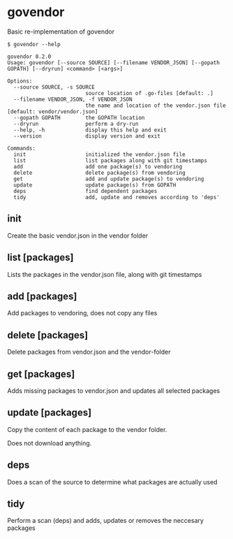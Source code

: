 # govendor
Basic re-implementation of govendor

```
$ govendor --help

govendor 0.2.0
Usage: govendor [--source SOURCE] [--filename VENDOR_JSON] [--gopath GOPATH] [--dryrun] <command> [<args>]

Options:
  --source SOURCE, -s SOURCE
                         source location of .go-files [default: .]
  --filename VENDOR_JSON, -f VENDOR_JSON
                         the name and location of the vendor.json file [default: vendor/vendor.json]
  --gopath GOPATH        the GOPATH location
  --dryrun               perform a dry-run
  --help, -h             display this help and exit
  --version              display version and exit

Commands:
  init                   initialized the vendor.json file
  list                   list packages along with git timestamps
  add                    add one package(s) to vendoring
  delete                 delete package(s) from vendoring
  get                    add and update package(s) to vendoring
  update                 update package(s) from GOPATH
  deps                   find dependent packages
  tidy                   add, update and removes according to 'deps'
```

## init
Create the basic vendor.json in the vendor folder

## list [packages]
Lists the packages in the vendor.json file, along with git timestamps

## add [packages]
Add packages to vendoring, does not copy any files

## delete [packages]
Delete packages from vendor.json and the vendor-folder

## get [packages]
Adds missing packages to vendor.json and updates all selected packages

## update [packages]
Copy the content of each package to the vendor folder.

Does not download anything.

## deps
Does a scan of the source to determine what packages are actually used

## tidy
Perform a scan (deps) and adds, updates or removes the neccesary packages